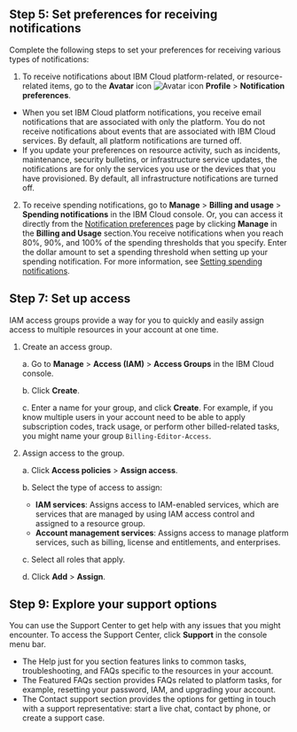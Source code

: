 ## Step 5: Set preferences for receiving notifications

Complete the following steps to set your preferences for receiving various types of notifications:

1. To receive notifications about IBM Cloud platform-related, or resource-related items, go to the **Avatar** icon ![Avatar icon](https://cloud.ibm.com/docs-content/v1/content/5ee2bd3e798c00cfe6d13c8a453e4d09869646dc/icons/i-avatar-icon.svg "Avatar") **Profile** > **Notification preferences**.
 * When you set IBM Cloud platform notifications, you receive email notifications that are associated with only the platform. You do not receive notifications about events that are associated with IBM Cloud services. By default, all platform notifications are turned off.
 * If you update your preferences on resource activity, such as incidents, maintenance, security bulletins, or infrastructure service updates, the notifications are for only the services you use or the devices that you have provisioned. By default, all infrastructure notifications are turned off.
2. To receive spending notifications, go to **Manage** > **Billing and usage** > **Spending notifications** in the IBM Cloud console. Or, you can access it directly from the [Notification preferences](https://cloud.ibm.com/user/notifications) page by clicking **Manage** in the **Billing and Usage** section.You receive notifications when you reach 80%, 90%, and 100% of the spending thresholds that you specify. Enter the dollar amount to set a spending threshold when setting up your spending notification. For more information, see [Setting spending notifications](https://cloud.ibm.com/docs/billing-usage?topic=billing-usage-spending).

## Step 7: Set up access

IAM access groups provide a way for you to quickly and easily assign access to multiple resources in your account at one time.

1. Create an access group.

      a. Go to **Manage** > **Access (IAM)** > **Access Groups** in the IBM Cloud console.

      b. Click **Create**.
     
      c. Enter a name for your group, and click **Create**. For example, if you know multiple users in your account need to be able to apply subscription codes, track usage, or perform other billed-related tasks, you might name your group `Billing-Editor-Access`.

2. Assign access to the group.
     
     a. Click **Access policies** > **Assign access**.
  
     b. Select the type of access to assign:
     * **IAM services**: Assigns access to IAM-enabled services, which are services that are managed by using IAM access control and assigned to a resource group.
     * **Account management services**: Assigns access to manage platform services, such as billing, license and entitlements, and enterprises.
 
    c. Select all roles that apply.
  
    d. Click **Add** > **Assign**.


## Step 9: Explore your support options

You can use the Support Center to get help with any issues that you might encounter. To access the Support Center, click **Support** in the console menu bar.

* The Help just for you section features links to common tasks, troubleshooting, and FAQs specific to the resources in your account.
* The Featured FAQs section provides FAQs related to platform tasks, for example, resetting your password, IAM, and upgrading your account.
* The Contact support section provides the options for getting in touch with a support representative: start a live chat, contact by phone, or create a support case.
